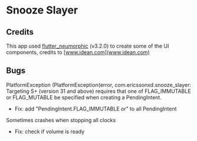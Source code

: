 # Snooze Slayer



## Credits
This app used [flutter_neumorphic](https://pub.dev/packages/flutter_neumorphic) (v3.2.0) to create some of the UI components, credits to [www.idean.com](www.idean.com)



## Bugs
PlatformException (PlatformException(error, com.ericssonxd.snooze_slayer: Targeting S+ (version 31 and above) requires that one of FLAG_IMMUTABLE or FLAG_MUTABLE be specified when creating a PendingIntent.

- Fix: add "PendingIntent.FLAG_IMMUTABLE or" to all PendingIntent

Sometimes crashes when stopping all clocks
- Fix: check if volume is ready
